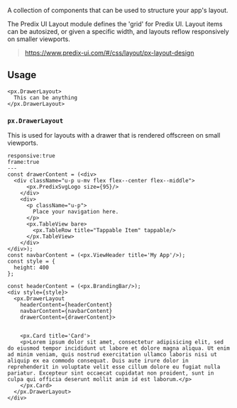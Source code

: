 A collection of components that can be used to structure your app's layout.

The Predix UI Layout module defines the 'grid' for Predix UI. Layout items can be autosized, or given a specific width, and layouts reflow responsively on smaller viewports.

> https://www.predix-ui.com/#/css/layout/px-layout-design

## Usage

```code
<px.DrawerLayout>
  This can be anything
</px.DrawerLayout>
```

### `px.DrawerLayout`
This is used for layouts with a drawer that is rendered offscreen on small viewports.

```react
responsive:true
frame:true
---
const drawerContent = (<div>
  <div className="u-p u-mv flex flex--center flex--middle">
      <px.PredixSvgLogo size={95}/>
    </div>
    <div>
      <p className="u-p">
        Place your navigation here.
      </p>
      <px.TableView bare>
        <px.TableRow title="Tappable Item" tappable/>
      </px.TableView>
    </div>
</div>);
const navbarContent = (<px.ViewHeader title='My App'/>);
const style = {
  height: 400
};

const headerContent = (<px.BrandingBar/>);
<div style={style}>
  <px.DrawerLayout
    headerContent={headerContent}
    navbarContent={navbarContent}
    drawerContent={drawerContent}>


    <px.Card title='Card'>
    <p>Lorem ipsum dolor sit amet, consectetur adipisicing elit, sed do eiusmod tempor incididunt ut labore et dolore magna aliqua. Ut enim ad minim veniam, quis nostrud exercitation ullamco laboris nisi ut aliquip ex ea commodo consequat. Duis aute irure dolor in reprehenderit in voluptate velit esse cillum dolore eu fugiat nulla pariatur. Excepteur sint occaecat cupidatat non proident, sunt in culpa qui officia deserunt mollit anim id est laborum.</p>
    </px.Card>
  </px.DrawerLayout>
</div>
```
